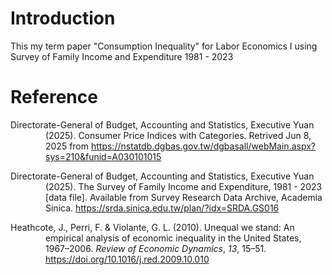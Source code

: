 # Introduction
This my term paper "Consumption Inequality" for Labor Economics I using Survey of Family Income and Expenditure 1981 - 2023

# Reference
<p style="padding-left: 4em; text-indent: -4em;">
    Directorate-General of Budget, Accounting and Statistics, Executive Yuan (2025). Consumer Price Indices with Categories. Retrived Jun 8, 2025 from <a href="https://nstatdb.dgbas.gov.tw/dgbasall/webMain.aspx?sys=210&funid=A030101015" title="Consumer Price Indices with Categories">https://nstatdb.dgbas.gov.tw/dgbasall/webMain.aspx?sys=210&funid=A030101015</a> 
</p>
<p style="padding-left: 4em; text-indent: -4em;">
    Directorate-General of Budget, Accounting and Statistics, Executive Yuan (2025). The Survey of Family Income and Expenditure, 1981 - 2023 [data file]. Available from Survey Research Data Archive, Academia Sinica. <a href="https://srda.sinica.edu.tw/plan/?idx=SRDA.GS016" title="Survey of Family Income and Expenditure">https://srda.sinica.edu.tw/plan/?idx=SRDA.GS016</a> 
</p>
<p style="padding-left: 4em; text-indent: -4em;">
    Heathcote, J., Perri, F. & Violante, G. L. (2010). Unequal we stand: An empirical analysis of economic inequality in the United States, 1967–2006. <i>Review of Economic Dynamics</i>, <i>13</i>, 15–51. <a href="https://doi.org/10.1016/j.red.2009.10.010" title="Unequal We Stand">https://doi.org/10.1016/j.red.2009.10.010</a> 
</p>

